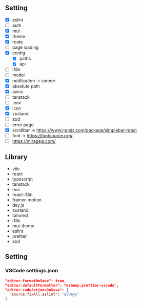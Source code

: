 ## Setting

- [x] eslint
- [ ] auth
- [x] mui
- [x] theme
- [x] route
- [ ] page loading
- [x] config
  - [x] paths
  - [x] api
- [ ] i18n
- [ ] modal
- [x] notification -> sonner
- [x] absolute path
- [x] axios
- [ ] tanstack
- [ ] .env
- [x] icon
- [x] zustand
- [ ] zod
- [ ] error page
- [x] scrollbar -> https://www.npmjs.com/package/simplebar-react
- [ ] font -> https://fontsource.org/
- [ ] https://miragejs.com/

## Library

- vite
- react
- typescript
- tanstack
- mui
- react-i18n
- framer-motion
- day.js
- zustand
- tailwind
- i18n
- mui-theme
- eslint
- prettier
- zod

## Setting

### VSCode settings.json

```json
"editor.formatOnSave": true,
"editor.defaultFormatter": "esbenp.prettier-vscode",
"editor.codeActionsOnSave": {
  "source.fixAll.eslint": "always"
}
```
